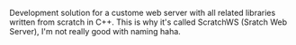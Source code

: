 Development solution for a custome web server with all related libraries written from scratch in C++. This is why it's called ScratchWS (Sratch Web Server), I'm not really good with naming haha.